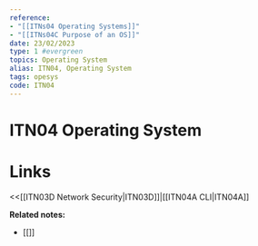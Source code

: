 ```yaml
---
reference:
- "[[ITNs04 Operating Systems]]"
- "[[ITNs04C Purpose of an OS]]"
date: 23/02/2023
type: 1 #evergreen
topics: Operating System
alias: ITN04, Operating System
tags: opesys
code: ITN04
---
```

# ITN04 Operating System


# Links
<<[[ITN03D Network Security|ITN03D]]|[[ITN04A CLI|ITN04A]]

**Related notes:**
- [[]] 